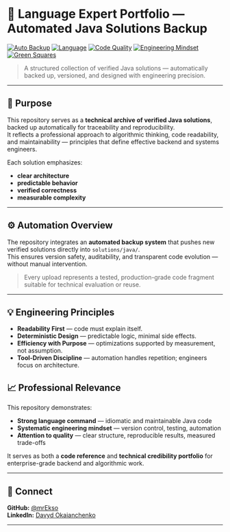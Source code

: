 # 🧠 Language Expert Portfolio — Automated Java Solutions Backup

[![Auto Backup](https://img.shields.io/badge/Auto%20Backup-Active-2ea44f)](https://github.com/)
[![Language](https://img.shields.io/badge/Language-Java-orange)](https://www.java.com/)
[![Code Quality](https://img.shields.io/badge/Clean%20Code-Yes-success)](https://github.com/)
[![Engineering Mindset](https://img.shields.io/badge/Engineering-Mindset-blue)](https://github.com/mrEkso)
[![Green Squares](https://img.shields.io/badge/Commit%20History-Verified-brightgreen)](https://github.com/mrEkso)

> A structured collection of verified Java solutions — automatically backed up, versioned, and designed with engineering precision.

---

## 🎯 Purpose

This repository serves as a **technical archive of verified Java solutions**, backed up automatically for traceability and reproducibility.  
It reflects a professional approach to algorithmic thinking, code readability, and maintainability — principles that define effective backend and systems engineers.

Each solution emphasizes:
- **clear architecture**
- **predictable behavior**
- **verified correctness**
- **measurable complexity**

---

## ⚙️ Automation Overview

The repository integrates an **automated backup system** that pushes new verified solutions directly into `solutions/java/`.  
This ensures version safety, auditability, and transparent code evolution — without manual intervention.

> Every upload represents a tested, production-grade code fragment suitable for technical evaluation or reuse.

---

## 💡 Engineering Principles

- **Readability First** — code must explain itself.  
- **Deterministic Design** — predictable logic, minimal side effects.  
- **Efficiency with Purpose** — optimizations supported by measurement, not assumption.  
- **Tool-Driven Discipline** — automation handles repetition; engineers focus on architecture.

## 📈 Professional Relevance

This repository demonstrates:
- **Strong language command** — idiomatic and maintainable Java code  
- **Systematic engineering mindset** — version control, testing, automation  
- **Attention to quality** — clear structure, reproducible results, measured trade-offs  

It serves as both a **code reference** and **technical credibility portfolio** for enterprise-grade backend and algorithmic work.

---

## 🤝 Connect

**GitHub:** [@mrEkso](https://github.com/mrEkso)  
**LinkedIn:** [Davyd Okaianchenko](https://www.linkedin.com/in/davyd-okaianchenko/)

---
